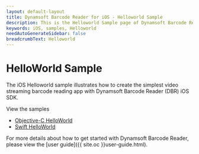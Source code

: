```yaml
---
layout: default-layout
title: Dynamsoft Barcode Reader for iOS - Helloworld Sample
description: This is the Helloworld Sample page of Dynamsoft Barcode Reader for iOS SDK.
keywords: iOS, samples, Helloworld
needAutoGenerateSidebar: false
breadcrumbText: Helloworld
---
```


# HelloWorld Sample

The iOS Helloworld sample illustrates how to create the simplest video streaming barcode reading app with Dynamsoft Barcode Reader (DBR) iOS SDK.

View the samples

- <a href="https://github.com/Dynamsoft/barcode-reader-mobile-samples/tree/main/ios/Objective-C/HelloWorldObjC/" target="_blank">Objective-C HelloWorld</a>
- <a href="https://github.com/Dynamsoft/barcode-reader-mobile-samples/tree/main/ios/Swift/HelloWorldSwift/" target="_blank">Swift HelloWorld</a>

For more details about how to get started with Dynamsoft Barcode Reader, please view the [user guide]({{ site.oc }}user-guide.html).
